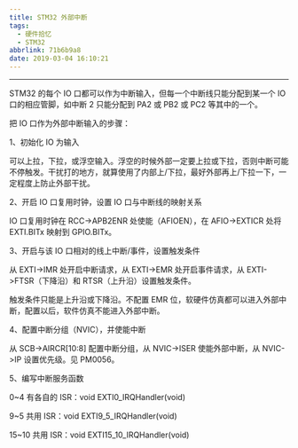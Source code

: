```yaml
---
title: STM32 外部中断
tags:
  - 硬件拾忆
  - STM32
abbrlink: 71b6b9a8
date: 2019-03-04 16:10:21
---
```


---

STM32 的每个 IO 口都可以作为中断输入，但每一个中断线只能分配到某一个 IO 口的相应管脚，如中断 2 只能分配到 PA2 或 PB2 或 PC2 等其中的一个。

<!--more-->

把 IO 口作为外部中断输入的步骤：



1、初始化 IO 为输入



可以上拉，下拉，或浮空输入。浮空的时候外部一定要上拉或下拉，否则中断可能不停触发。干扰打的地方，就算使用了内部上/下拉，最好外部再上/下拉一下，一定程度上防止外部干扰。



2、开启 IO 口复用时钟，设置 IO 口与中断线的映射关系



IO 口复用时钟在 RCC->APB2ENR 处使能（AFIOEN），在 AFIO->EXTICR 处将 EXTI.BITx 映射到 GPIO.BITx。



3、开启与该 IO 口相对的线上中断/事件，设置触发条件



从 EXTI->IMR 处开启中断请求，从 EXTI->EMR 处开启事件请求，从 EXTI->FTSR（下降沿）和 RTSR（上升沿）设置触发条件。



触发条件只能是上升沿或下降沿。不配置 EMR 位，软硬件仿真都可以进入外部中断，配置以后，软件仿真不能进入外部中断。



4、配置中断分组（NVIC），并使能中断



从 SCB->AIRCR[10:8] 配置中断分组，从 NVIC->ISER 使能外部中断，从 NVIC->IP 设置优先级。见 PM0056。



5、编写中断服务函数



0~4 有各自的 ISR：void EXTI0_IRQHandler(void)

9~5 共用 ISR：void EXTI9_5_IRQHandler(void)

15~10 共用 ISR：void EXTI15_10_IRQHandler(void)